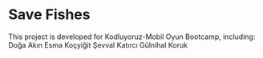# Save Fishes
This project is developed for Kodluyoruz-Mobil Oyun Bootcamp, including:
Doğa Akın
Esma Koçyiğit
Şevval Katırcı
Gülnihal Koruk
